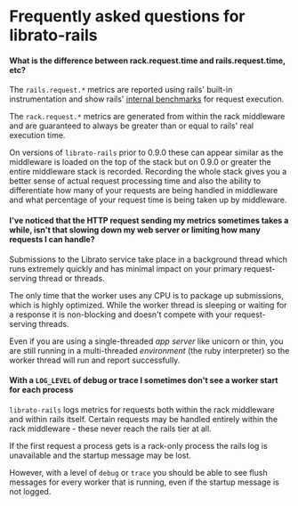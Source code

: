 # Frequently asked questions for librato-rails

#### What is the difference between rack.request.time and rails.request.time, etc?

The `rails.request.*` metrics are reported using rails' built-in instrumentation and show rails' [internal benchmarks](http://edgeguides.rubyonrails.org/active_support_instrumentation.html) for request execution.

The `rack.request.*` metrics are generated from within the rack middleware and are guaranteed to always be greater than or equal to rails' real execution time.

On versions of `librato-rails` prior to 0.9.0 these can appear similar as the middleware is loaded on the top of the stack but on 0.9.0 or greater the entire middleware stack is recorded. Recording the whole stack gives you a better sense of actual request processing time and also the ability to differentiate how many of your requests are being handled in middleware and what percentage of your request time is being taken up by middleware.

#### I've noticed that the HTTP request sending my metrics sometimes takes a while, isn't that slowing down my web server or limiting how many requests I can handle?

Submissions to the Librato service take place in a background thread which runs extremely quickly and has minimal impact on your primary request-serving thread or threads.

The only time that the worker uses any CPU is to package up submissions, which is highly optimized. While the worker thread is sleeping or waiting for a response it is non-blocking and doesn't compete with your request-serving threads.

Even if you are using a single-threaded _app server_ like unicorn or thin, you are still running in a multi-threaded _environment_ (the ruby interpreter) so the worker thread will run and report successfully.

#### With a `LOG_LEVEL` of debug or trace I sometimes don't see a worker start for each process

`librato-rails` logs metrics for requests both within the rack middleware and within rails itself. Certain requests may be handled entirely within the rack middleware - these never reach the rails tier at all.

If the first request a process gets is a rack-only process the rails log is unavailable and the startup message may be lost.

However, with a level of `debug` or `trace` you should be able to see flush messages for every worker that is running, even if the startup message is not logged.
